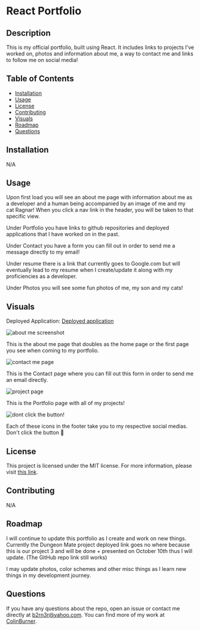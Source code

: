 # React Portfolio

## Description

This is my official portfolio, built using React. It includes links to projects I've worked on, photos and information about me, a way to contact me and links to follow me on social media!


## Table of Contents

- [Installation](#installation)
- [Usage](#usage)
- [License](#license)
- [Contributing](#contributing)
- [Visuals](#visuals)
- [Roadmap](#roadmap)
- [Questions](#questions)

## Installation

N/A

## Usage

Upon first load you will see an about me page with information about me as a developer and a human being accompanied by an image of me and my cat Ragnar! When you click a nav link in the header, you will be taken to that specific view.

Under Portfolio you have links to github repositories and deployed applications that I have worked on in the past.

Under Contact you have a form you can fill out in order to send me a message directly to my email!

Under resume there is a link that currently goes to Google.com but will eventually lead to my resume when I create/update it along with my proficiencies as a developer.

Under Photos you will see some fun photos of me, my son and my cats!

## Visuals

Deployed Application: [Deployed application](https://tourmaline-macaron-a20f21.netlify.app/)

![about me screenshot](https://github.com/user-attachments/assets/00e1b7ec-9c0f-4f4b-9beb-08a39283a329)

This is the about me page that doubles as the home page or the first page you see when coming to my portfolio.

![contact me page](https://github.com/user-attachments/assets/422fc2f2-4046-4e76-8428-3565cff485ab)

This is the Contact page where you can fill out this form in order to send me an email directly.

![project page](https://github.com/user-attachments/assets/a7820549-1656-4680-8c98-4cb7c60e599c)

This is the Portfolio page with all of my projects!

![dont click the button!](https://github.com/user-attachments/assets/c5b34b92-e358-47a3-aa0a-55646cbf641c)

Each of these icons in the footer take you to my respective social medias. Don't click the button 🤫


## License

This project is licensed under the MIT license. For more information, please visit [this link](https://opensource.org/licenses/MIT).


## Contributing
N/A

## Roadmap

I will continue to update this portfolio as I create and work on new things. Currently the Dungeon Mate project deployed link goes no where because this is our project 3 and will be done + presented on October 10th thus I will update. (The GitHub repo link still works)

I may update photos, color schemes and other misc things as I learn new things in my development journey.

## Questions

If you have any questions about the repo, open an issue or contact me directly at b2rn3r@yahoo.com. You can find more of my work at [ColinBurner](https://github.com/ColinBurner/).
